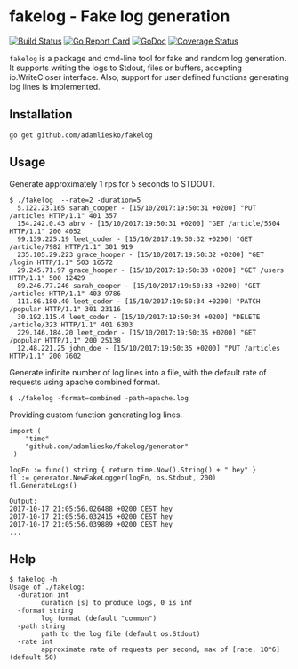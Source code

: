 
# fakelog - Fake log generation
[![Build Status](https://secure.travis-ci.org/adamliesko/fakelog.svg)](http://travis-ci.org/adamliesko/fakelog)
[![Go Report Card](https://goreportcard.com/badge/github.com/adamliesko/fakelog)](https://goreportcard.com/report/github.com/adamliesko/fakelog)
[![GoDoc](https://godoc.org/github.com/adamliesko/fakelog?status.svg)](https://godoc.org/github.com/adamliesko/fakelog) 
[![Coverage Status](https://img.shields.io/coveralls/adamliesko/fakelog.svg)](https://coveralls.io/r/adamliesko/fakelog?branch=master)


`fakelog` is a package and cmd-line tool for fake and random log
 generation. It supports writing the logs to Stdout, files or buffers,
 accepting io.WriteCloser interface. Also, support for user defined
 functions generating log lines is implemented.

## Installation

```
go get github.com/adamliesko/fakelog
```

## Usage

Generate approximately 1 rps for 5 seconds to STDOUT.

```
$ ./fakelog  --rate=2 -duration=5
  5.122.23.165 sarah_cooper - [15/10/2017:19:50:31 +0200] "PUT /articles HTTP/1.1" 401 357
  154.242.0.43 abrv - [15/10/2017:19:50:31 +0200] "GET /article/5504 HTTP/1.1" 200 4052
  99.139.225.19 leet_coder - [15/10/2017:19:50:32 +0200] "GET /article/7982 HTTP/1.1" 301 919
  235.105.29.223 grace_hooper - [15/10/2017:19:50:32 +0200] "GET /login HTTP/1.1" 503 16572
  29.245.71.97 grace_hooper - [15/10/2017:19:50:33 +0200] "GET /users HTTP/1.1" 500 12429
  89.246.77.246 sarah_cooper - [15/10/2017:19:50:33 +0200] "GET /articles HTTP/1.1" 403 9786
  111.86.180.40 leet_coder - [15/10/2017:19:50:34 +0200] "PATCH /popular HTTP/1.1" 301 23116
  30.192.115.4 leet_coder - [15/10/2017:19:50:34 +0200] "DELETE /article/323 HTTP/1.1" 401 6303
  229.146.184.20 leet_coder - [15/10/2017:19:50:35 +0200] "GET /popular HTTP/1.1" 200 25138
  12.48.221.25 john_doe - [15/10/2017:19:50:35 +0200] "PUT /articles HTTP/1.1" 200 7602
```

Generate infinite number of log lines into a file, with the default rate of requests using apache combined format.
```
$ ./fakelog -format=combined -path=apache.log
```

 Providing custom function generating log lines.
```
import (
    "time"
    "github.com/adamliesko/fakelog/generator"
 )

logFn := func() string { return time.Now().String() + " hey" }
fl := generator.NewFakeLogger(logFn, os.Stdout, 200)
fl.GenerateLogs()

Output:
2017-10-17 21:05:56.026488 +0200 CEST hey
2017-10-17 21:05:56.032415 +0200 CEST hey
2017-10-17 21:05:56.039889 +0200 CEST hey
...
```

## Help
```
$ fakelog -h
Usage of ./fakelog:
  -duration int
    	duration [s] to produce logs, 0 is inf
  -format string
    	log format (default "common")
  -path string
    	path to the log file (default os.Stdout)
  -rate int
    	approximate rate of requests per second, max of [rate, 10^6] (default 50)
```